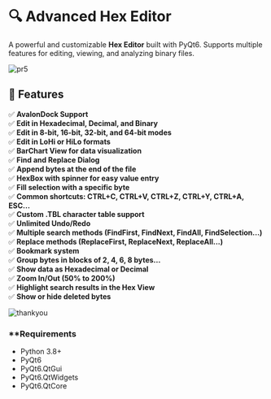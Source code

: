 # 🔍 Advanced Hex Editor

A powerful and customizable **Hex Editor** built with PyQt6. Supports multiple features for editing, viewing, and analyzing binary files.

![pr5](https://github.com/user-attachments/assets/e8a3fe88-1302-48c4-bcc3-19d55ff6423c)

## 🌟 Features

✅ **AvalonDock Support**  
✅ **Edit in Hexadecimal, Decimal, and Binary**  
✅ **Edit in 8-bit, 16-bit, 32-bit, and 64-bit modes**  
✅ **Edit in LoHi or HiLo formats**  
✅ **BarChart View for data visualization**  
✅ **Find and Replace Dialog**  
✅ **Append bytes at the end of the file**  
✅ **HexBox with spinner for easy value entry**  
✅ **Fill selection with a specific byte**  
✅ **Common shortcuts: CTRL+C, CTRL+V, CTRL+Z, CTRL+Y, CTRL+A, ESC...**  
✅ **Custom .TBL character table support**  
✅ **Unlimited Undo/Redo**  
✅ **Multiple search methods (FindFirst, FindNext, FindAll, FindSelection...)**  
✅ **Replace methods (ReplaceFirst, ReplaceNext, ReplaceAll...)**  
✅ **Bookmark system**  
✅ **Group bytes in blocks of 2, 4, 6, 8 bytes...**  
✅ **Show data as Hexadecimal or Decimal**  
✅ **Zoom In/Out (50% to 200%)**  
✅ **Highlight search results in the Hex View**  
✅ **Show or hide deleted bytes**  


![thankyou](https://github.com/user-attachments/assets/458a0020-918a-4ef6-b792-67e83ac69b8a)



### **Requirements
- Python 3.8+  
- PyQt6  
- PyQt6.QtGui  
- PyQt6.QtWidgets  
- PyQt6.QtCore  

